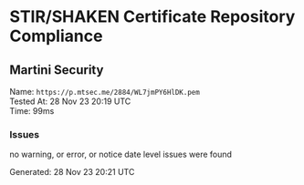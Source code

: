 # STIR/SHAKEN Certificate Repository Compliance

## Martini Security

Name: `https://p.mtsec.me/2884/WL7jmPY6HlDK.pem`\
Tested At: 28 Nov 23 20:19 UTC\
Time: 99ms

### Issues

no warning, or error, or notice date level issues were found

Generated: 28 Nov 23 20:21 UTC